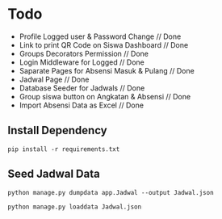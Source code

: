 # Todo
- Profile Logged user & Password Change // Done
- Link to print QR Code on Siswa Dashboard // Done
- Groups Decorators Permission // Done
- Login Middleware for Logged // Done
- Saparate Pages for Absensi Masuk & Pulang // Done
- Jadwal Page // Done
- Database Seeder for Jadwals // Done
- Group siswa button on Angkatan & Absensi // Done
- Import Absensi Data as Excel // Done

## Install Dependency
```
pip install -r requirements.txt
```

## Seed Jadwal Data
```
python manage.py dumpdata app.Jadwal --output Jadwal.json
```

```
python manage.py loaddata Jadwal.json 
```
